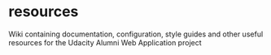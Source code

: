 # resources
Wiki containing documentation, configuration, style guides and other useful resources for the Udacity Alumni Web Application project
